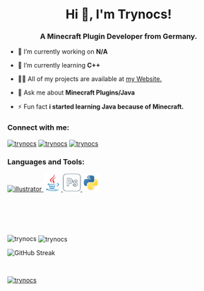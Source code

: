 <h1 align="center">Hi 👋, I'm Trynocs!</h1>
<h3 align="center">A Minecraft Plugin Developer from Germany.</h3>

- 🔭 I’m currently working on **N/A**

- 🌱 I’m currently learning **C++**

- 👨‍💻 All of my projects are available at [my Website.](https://www.trynocs.com/work)

- 💬 Ask me about **Minecraft Plugins/Java**

- ⚡ Fun fact **i started learning Java because of Minecraft.**

<h3 align="left">Connect with me:</h3>
<p align="left">
<a href="https://instagram.com/trynocs" target="blank"><img align="center" src="https://raw.githubusercontent.com/rahuldkjain/github-profile-readme-generator/master/src/images/icons/Social/instagram.svg" alt="trynocs" height="30" width="40" /></a>
<a href="https://www.youtube.com/c/trynocs" target="blank"><img align="center" src="https://raw.githubusercontent.com/rahuldkjain/github-profile-readme-generator/master/src/images/icons/Social/youtube.svg" alt="trynocs" height="30" width="40" /></a>
<a href="https://discord.com/users/725785647834464368" target="blank"><img align="center" src="https://raw.githubusercontent.com/rahuldkjain/github-profile-readme-generator/master/src/images/icons/Social/discord.svg" alt="trynocs" height="30" width="40"/></a>
</p>

<h3 align="left">Languages and Tools:</h3>
<p align="left"> <a href="https://www.adobe.com/in/products/illustrator.html" target="_blank" rel="noreferrer"> <img src="https://www.vectorlogo.zone/logos/adobe_illustrator/adobe_illustrator-icon.svg" alt="illustrator" width="40" height="40"/> </a> <a href="https://www.java.com" target="_blank" rel="noreferrer"> <img src="https://raw.githubusercontent.com/devicons/devicon/master/icons/java/java-original.svg" alt="java" width="40" height="40"/> </a> <a href="https://www.photoshop.com/en" target="_blank" rel="noreferrer"> <img src="https://raw.githubusercontent.com/devicons/devicon/master/icons/photoshop/photoshop-line.svg" alt="photoshop" width="40" height="40"/> </a> <a href="https://www.python.org" target="_blank" rel="noreferrer"> <img src="https://raw.githubusercontent.com/devicons/devicon/master/icons/python/python-original.svg" alt="python" width="40" height="40"/> </a> </p>
<br>
<br>
<br>
<br>

<p><img align="left" src="https://github-readme-stats-blond-rho-46.vercel.app/api/top-langs?username=trynocs&show_icons=true&theme=ambient_gradient&title_color=ffffff&text_color=ffffff&hide_border=true&locale=de&layout=pie" alt="trynocs" /></p>

<p>&nbsp;<img align="center" src="https://github-readme-stats-blond-rho-46.vercel.app/api?username=trynocs&show_icons=true&theme=ambient_gradient&title_color=ffffff&text_color=ffffff&hide_border=true&locale=de" alt="trynocs" /></p>
<p><img src="https://streak-stats.demolab.com?user=trynocs&theme=ambient-gradient&locale=de" alt="GitHub Streak" /></p>
<br>

<p align="left"> <a href="https://github.com/ryo-ma/github-profile-trophy"><img src="https://github-profile-trophy.vercel.app/?username=trynocs" alt="trynocs" /></a> </p>
